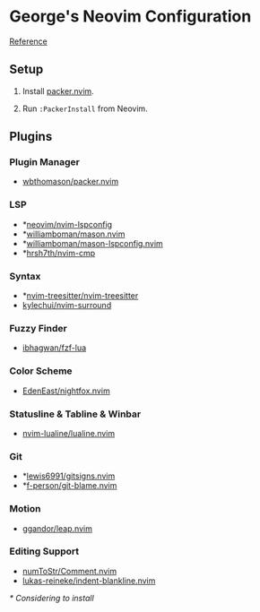 # George's Neovim Configuration

[Reference](https://github.com/rockerBOO/awesome-neovim)

## Setup

1. Install [packer.nvim](https://github.com/wbthomason/packer.nvim).

2. Run `:PackerInstall` from Neovim.

## Plugins

### Plugin Manager

* [wbthomason/packer.nvim](https://github.com/wbthomason/packer.nvim)

### LSP

* \*[neovim/nvim-lspconfig](https://github.com/neovim/nvim-lspconfig)
* \*[williamboman/mason.nvim](https://github.com/williamboman/mason.nvim)
* \*[williamboman/mason-lspconfig.nvim](https://github.com/williamboman/mason-lspconfig.nvim)
* \*[hrsh7th/nvim-cmp](https://github.com/hrsh7th/nvim-cmp)

### Syntax

* \*[nvim-treesitter/nvim-treesitter](https://github.com/nvim-treesitter/nvim-treesitter)
* [kylechui/nvim-surround](https://github.com/kylechui/nvim-surround)

### Fuzzy Finder

* [ibhagwan/fzf-lua](https://github.com/ibhagwan/fzf-lua)

### Color Scheme

* [EdenEast/nightfox.nvim](https://github.com/EdenEast/nightfox.nvim)

### Statusline & Tabline & Winbar
* [nvim-lualine/lualine.nvim](https://github.com/nvim-lualine/lualine.nvim)

### Git
* \*[lewis6991/gitsigns.nvim](https://github.com/lewis6991/gitsigns.nvim)
* \*[f-person/git-blame.nvim](https://github.com/f-person/git-blame.nvim)

### Motion
* [ggandor/leap.nvim](https://github.com/ggandor/leap.nvim)

### Editing Support
* [numToStr/Comment.nvim](https://github.com/numToStr/Comment.nvim)
* [lukas-reineke/indent-blankline.nvim](https://github.com/lukas-reineke/indent-blankline.nvim)

_\* Considering to install_
